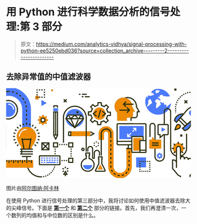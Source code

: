 # 用 Python 进行科学数据分析的信号处理:第 3 部分

> 原文：<https://medium.com/analytics-vidhya/signal-processing-with-python-ee5250ebd036?source=collection_archive---------2----------------------->

## 去除异常值的中值滤波器

![](img/4a02f2db2bf5a9aed30bcde0136681cd.png)

图片由[阿尔图纳·阿卡林](https://al2na.co/)

在使用 Python 进行信号处理的第三部分中，我将讨论如何使用中值滤波器去除大的尖峰信号。下面是 [**第一个**](/analytics-vidhya/signal-data-processing-for-scientific-data-analysis-with-python-part-1-90a90cb7f81) 和 [**第二个**](/analytics-vidhya/signal-processing-time-series-analysis-for-scientific-data-analysis-with-python-part-2-bd263fdf8196) 部分的链接。首先，我们再澄清一次，一个数列的均值和与中位数的区别是什么。